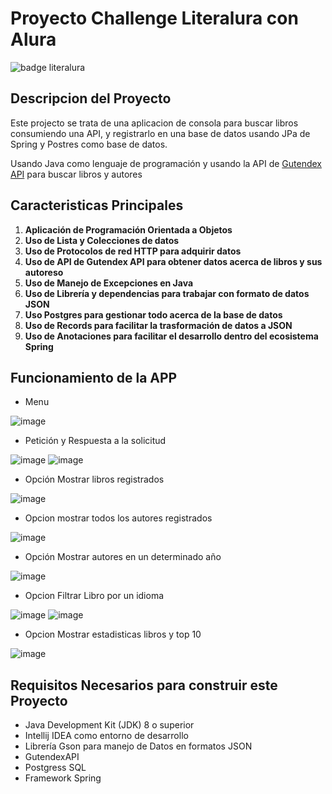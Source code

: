 # Proyecto Challenge Literalura con Alura

![badge literalura](https://github.com/user-attachments/assets/84ffe722-f1e1-4677-b6db-504c988db199)

## Descripcion del Proyecto

Este projecto se trata de una aplicacion de consola para buscar libros consumiendo una API, y registrarlo
en una base de datos usando JPa de Spring y Postres como base de datos.

Usando Java como lenguaje de programación y usando la API de <a href="https://gutendex.com/">Gutendex API<a/> para buscar libros y autores


## Caracteristicas Principales

1. **Aplicación de Programación Orientada a Objetos**
2. **Uso de Lista y Colecciones de datos**
3. **Uso de Protocolos de red HTTP para adquirir datos**
4. **Uso de API de Gutendex API para obtener datos acerca de libros y sus autoreso**
5. **Uso de Manejo de Excepciones en Java**
6. **Uso de Librería y dependencias para trabajar con formato de datos JSON**
7. **Uso Postgres para gestionar todo acerca de la base de datos**
8. **Uso de Records para facilitar la trasformación de datos a JSON**
9. **Uso de Anotaciones para facilitar el desarrollo dentro del ecosistema Spring**

## Funcionamiento de la APP

* Menu
  
![image](https://github.com/user-attachments/assets/360cc8fe-df7d-4ee2-af7c-de745bad2f33)


* Petición y Respuesta a la solicitud

![image](https://github.com/user-attachments/assets/46a66e6a-949f-4033-9408-558e12047cc8)
![image](https://github.com/user-attachments/assets/06f13613-c066-4e93-b20b-08d0df82e36a)


* Opción Mostrar libros registrados

![image](https://github.com/user-attachments/assets/f6453b4d-ffdf-4dd1-ad88-fd09c9c93fc4)

* Opcion mostrar todos los autores registrados

![image](https://github.com/user-attachments/assets/6f268a27-2b35-4aa4-a193-4a91dd5a402e)

* Opción Mostrar autores en un determinado año

![image](https://github.com/user-attachments/assets/6fe57706-72ac-4c30-a2d5-bb840089de34)
  
* Opcion Filtrar Libro por un idioma

![image](https://github.com/user-attachments/assets/bdee9538-5f25-4c3c-87d7-3e25554b06de)
![image](https://github.com/user-attachments/assets/9fb4ce1c-a054-4af4-8a52-7e9d65367a51)


* Opcion Mostrar estadisticas libros y top 10

![image](https://github.com/user-attachments/assets/b10c8ce8-7c86-4119-abb8-dc98126e6ac7)


  ## Requisitos Necesarios para construir este Proyecto

- Java Development Kit (JDK) 8 o superior
- Intellij IDEA como entorno de desarrollo
- Librería Gson para manejo de Datos en formatos JSON
- GutendexAPI
- Postgress SQL
- Framework Spring
